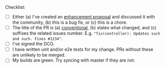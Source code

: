 Checklist:

* [ ] Either (a) I've created an [enhancement proposal](https://github.com/argoproj/argo-rollouts/issues/new/choose) and discussed it with the community, (b) this is a bug fix, or (c) this is a chore.
* [ ] The title of the PR is (a) [conventional](https://www.conventionalcommits.org/en/v1.0.0/), (b) states what changed, and (c) suffixes the related issues number. E.g. `"fix(controller): Updates such and such. Fixes #1234"`.  
* [ ] I've signed the DCO.
* [ ] I have written unit and/or e2e tests for my change. PRs without these are unlikely to be merged.
* [ ] My builds are green. Try syncing with master if they are not.

